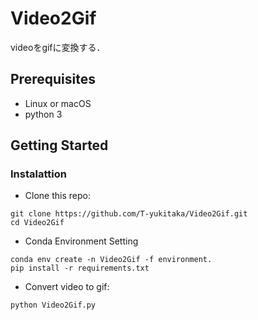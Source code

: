 # Video2Gif

videoをgifに変換する．

## Prerequisites
- Linux or macOS
- python 3

## Getting Started
### Instalattion
- Clone this repo:
```
git clone https://github.com/T-yukitaka/Video2Gif.git
cd Video2Gif
```

- Conda Environment Setting

```
conda env create -n Video2Gif -f environment.
pip install -r requirements.txt
```

- Convert video to gif:
```
python Video2Gif.py
```